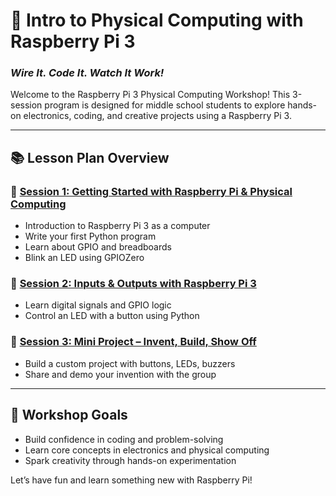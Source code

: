 # 🔧 Intro to Physical Computing with Raspberry Pi 3
### *Wire It. Code It. Watch It Work!*


Welcome to the Raspberry Pi 3 Physical Computing Workshop! This 3-session program is designed for middle school students to explore hands-on electronics, coding, and creative projects using a Raspberry Pi 3.

---

## 📚 Lesson Plan Overview

### 🔹 [Session 1: Getting Started with Raspberry Pi & Physical Computing](./Session1_RPi3_PhysicalComputing.md)
- Introduction to Raspberry Pi 3 as a computer
- Write your first Python program
- Learn about GPIO and breadboards
- Blink an LED using GPIOZero

### 🔹 [Session 2: Inputs & Outputs with Raspberry Pi 3](./Session2_RPi3_InputsOutputs.md)
- Learn digital signals and GPIO logic
- Control an LED with a button using Python

### 🔹 [Session 3: Mini Project – Invent, Build, Show Off](./Session3_RPi3_MiniProject.md)
- Build a custom project with buttons, LEDs, buzzers
- Share and demo your invention with the group

---

## 🎯 Workshop Goals
- Build confidence in coding and problem-solving
- Learn core concepts in electronics and physical computing
- Spark creativity through hands-on experimentation

Let’s have fun and learn something new with Raspberry Pi!

